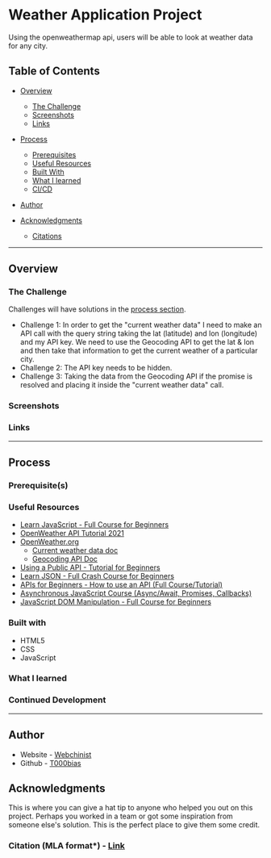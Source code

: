 # Weather Application Project


Using the openweathermap api, users will be able to look at weather data for any city.

## Table of Contents

- [Overview](#overview)
    - [The Challenge](#the-challenge)
    - [Screenshots](#screenshots)
    - [Links](#links)
- [Process](#process)
    - [Prerequisites](#prerequisites)
    - [Useful Resources](#useful-resources)
    - [Built With](#built-with)
    - [What I learned](#what-i-learned)
    - [CI/CD](#continued-development)
    
- [Author](#author)
- [Acknowledgments](#acknowledgments)
    - [Citations]()

---

## Overview

### The Challenge

Challenges will have solutions in the [process section](#process).

- Challenge 1: In order to get the "current weather data" I need to make an API call with the query string taking the lat (latitude) and lon (longitude) and my API key. We need to use the Geocoding API to get the lat & lon and then take that information to get the current weather of a particular city.
- Challenge 2: The API key needs to be hidden.
- Challenge 3: Taking the data from the Geocoding API if the promise is resolved and placing it inside the "current weather data" call.

### Screenshots

### Links

---

## Process

### Prerequisite(s)

### Useful Resources

- [Learn JavaScript - Full Course for Beginners](https://www.youtube.com/watch?v=PkZNo7MFNFg)
- [OpenWeather API Tutorial 2021](https://www.youtube.com/watch?v=nGVoHEZojiQ)
- [OpenWeather.org](https://openweathermap.org/)
    - [Current weather data doc](https://openweathermap.org/current)
    - [Geocoding API Doc](https://openweathermap.org/api/geocoding-api)
- [Using a Public API - Tutorial for Beginners](https://www.youtube.com/watch?v=BYsTrGH6B2s&list=PL34UvIIxZ7LCo8JeQwdKt2tlwJ0k6K-yF&index=5)
- [Learn JSON - Full Crash Course for Beginners](https://www.youtube.com/watch?v=GpOO5iKzOmY)
- [APIs for Beginners - How to use an API (Full Course/Tutorial)](https://www.youtube.com/watch?v=GZvSYJDk-us&t=1674s)
- [Asynchronous JavaScript Course (Async/Await, Promises, Callbacks)](https://www.youtube.com/watch?v=GZvSYJDk-us&t=1674s)
- [JavaScript DOM Manipulation - Full Course for Beginners](https://www.youtube.com/watch?v=5fb2aPlgoys&t=2s)

### Built with
- HTML5
- CSS
- JavaScript

### What I learned

### Continued Development


---

## Author

- Website - [Webchinist](http://webchinist.tech/)
- Github - [T000bias](https://github.com/T000bias)


## Acknowledgments

This is where you can give a hat tip to anyone who helped you out on this project. Perhaps you worked in a team or got some inspiration from someone else's solution. This is the perfect place to give them some credit.

### Citation (MLA format*) - [Link](https://guides.lndlibrary.org/c.php?g=360080&p=3824708)
